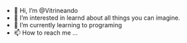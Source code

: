 - 👋 Hi, I’m @Vitrineando
- 👀 I’m interested in learnd about all things you can imagine.
- 🌱 I’m currently learning to programing
- 📫 How to reach me ...

<!---
Vitrineando/Vitrineando is a ✨ special ✨ repository because its `README.md` (this file) appears on your GitHub profile.
You can click the Preview link to take a look at your changes.
--->
